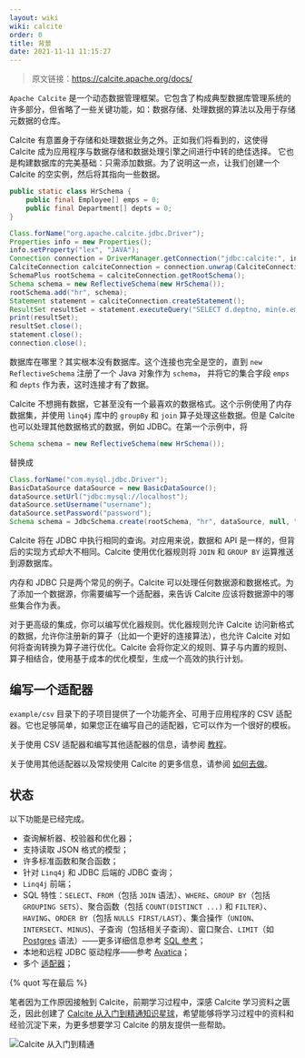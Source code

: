 ```yaml
---
layout: wiki
wiki: calcite
order: 0
title: 背景
date: 2021-11-11 11:15:27
---
```


> 原文链接：https://calcite.apache.org/docs/

`Apache Calcite` 是一个动态数据管理框架。它包含了构成典型数据库管理系统的许多部分，但省略了一些关键功能，如：数据存储、处理数据的算法以及用于存储元数据的仓库。

Calcite 有意置身于存储和处理数据业务之外。正如我们将看到的，这使得 Calcite 成为应用程序与数据存储和数据处理引擎之间进行中转的绝佳选择。 它也是构建数据库的完美基础：只需添加数据。为了说明这一点，让我们创建一个 Calcite 的空实例，然后将其指向一些数据。

```java
public static class HrSchema {
    public final Employee[] emps = 0;
    public final Department[] depts = 0;
}

Class.forName("org.apache.calcite.jdbc.Driver");
Properties info = new Properties();
info.setProperty("lex", "JAVA");
Connection connection = DriverManager.getConnection("jdbc:calcite:", info);
CalciteConnection calciteConnection = connection.unwrap(CalciteConnection.class);
SchemaPlus rootSchema = calciteConnection.getRootSchema();
Schema schema = new ReflectiveSchema(new HrSchema());
rootSchema.add("hr", schema);
Statement statement = calciteConnection.createStatement();
ResultSet resultSet = statement.executeQuery("SELECT d.deptno, min(e.empid) FROM hr.emps AS e JOIN hr.depts AS d ON e.deptno = d.deptno GROUP BY d.deptno HAVING COUNT(*) > 1");
print(resultSet);
resultSet.close();
statement.close();
connection.close();
```

数据库在哪里？其实根本没有数据库。这个连接也完全是空的，直到 `new ReflectiveSchema` 注册了一个 Java 对象作为 `schema`， 并将它的集合字段 `emps` 和 `depts` 作为表，这时连接才有了数据。

Calcite 不想拥有数据，它甚至没有一个最喜欢的数据格式。这个示例使用了内存数据集，并使用 `linq4j` 库中的 `groupBy` 和 `join` 算子处理这些数据。但是 Calcite 也可以处理其他数据格式的数据，例如 JDBC。在第一个示例中，将

```java
Schema schema = new ReflectiveSchema(new HrSchema());
```

替换成

```java
Class.forName("com.mysql.jdbc.Driver");
BasicDataSource dataSource = new BasicDataSource();
dataSource.setUrl("jdbc:mysql://localhost");
dataSource.setUsername("username");
dataSource.setPassword("password");
Schema schema = JdbcSchema.create(rootSchema, "hr", dataSource, null, "name");
```

Calcite 将在 JDBC 中执行相同的查询。对应用来说，数据和 API 是一样的，但背后的实现方式却大不相同。Calcite 使用优化器规则将 `JOIN` 和 `GROUP BY` 运算推送到源数据库。

内存和 JDBC 只是两个常见的例子。Calcite 可以处理任何数据源和数据格式。为了添加一个数据源，你需要编写一个适配器，来告诉 Calcite 应该将数据源中的哪些集合作为表。

对于更高级的集成，你可以编写优化器规则。优化器规则允许 Calcite 访问新格式的数据，允许你注册新的算子（比如一个更好的连接算法），也允许 Calcite 对如何将查询转换为算子进行优化。Calcite 会将你定义的规则、算子与内置的规则、算子相结合，使用基于成本的优化模型，生成一个高效的执行计划。

## 编写一个适配器

`example/csv` 目录下的子项目提供了一个功能齐全、可用于应用程序的 CSV 适配器。它也足够简单，如果您正在编写自己的适配器，它可以作为一个很好的模板。

关于使用 CSV 适配器和编写其他适配器的信息，请参阅 [教程](https://strongduanmu.com/wiki/calcite/tutorial.html)。

关于使用其他适配器以及常规使用 Calcite 的更多信息，请参阅 [如何去做](https://calcite.apache.org/docs/howto.html)。

## 状态

以下功能是已经完成。

- 查询解析器、校验器和优化器；
- 支持读取 JSON 格式的模型；
- 许多标准函数和聚合函数；
- 针对 `Linq4j` 和 JDBC 后端的 JDBC 查询；
- `Linq4j` 前端；
- SQL 特性：`SELECT`、`FROM`（包括 `JOIN` 语法）、`WHERE`、`GROUP BY`（包括 `GROUPING SETS`）、聚合函数（包括 `COUNT(DISTINCT ...)` 和 `FILTER`）、`HAVING`、`ORDER BY`（包括 `NULLS FIRST/LAST`）、集合操作（`UNION`、`INTERSECT`、`MINUS`)、子查询（包括相关子查询）、窗口聚合、`LIMIT`（如 [Postgres](https://www.postgresql.org/docs/8.4/static/sql-select.html#SQL-LIMIT) 语法）——更多详细信息参考 [SQL 参考](https://calcite.apache.org/docs/reference.html)；
- 本地和远程 JDBC 驱动程序——参考 [Avatica](https://calcite.apache.org/docs/avatica_overview.html)；
- 多个 [适配器](https://calcite.apache.org/docs/adapter.html)；



{% quot 写在最后 %}

笔者因为工作原因接触到 Calcite，前期学习过程中，深感 Calcite 学习资料之匮乏，因此创建了 [Calcite 从入门到精通知识星球](https://wx.zsxq.com/dweb2/index/group/51128414222814)，希望能够将学习过程中的资料和经验沉淀下来，为更多想要学习 Calcite 的朋友提供一些帮助。

![Calcite 从入门到精通](/assets/blog/blog/202309210909027.png)
